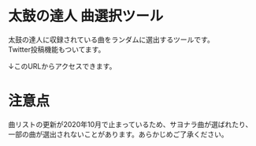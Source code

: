 # 太鼓の達人 曲選択ツール
太鼓の達人に収録されている曲をランダムに選出するツールです。  
Twitter投稿機能もついてます。  

↓このURLからアクセスできます。


# 注意点
曲リストの更新が2020年10月で止まっているため、サヨナラ曲が選ばれたり、一部の曲が選出されないことがあります。あらかじめご了承ください。

